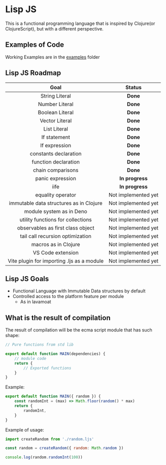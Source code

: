 # Lisp JS

This is a functional programming language that is inspired by Clojure(or ClojureScript), but with a different perspective.

## Examples of Code

Working Examples are in the [examples](https://github.com/whiteand/lisp-js/tree/main/examples) folder

## Lisp JS Roadmap

|                    Goal                    |       Status        |
| :----------------------------------------: | :-----------------: |
|               String Literal               |      **Done**       |
|               Number Literal               |      **Done**       |
|              Boolean Literal               |      **Done**       |
|               Vector Literal               |      **Done**       |
|                List Literal                |      **Done**       |
|                If statement                |      **Done**       |
|               If expression                |      **Done**       |
|           constants declaration            |      **Done**       |
|            function declaration            |      **Done**       |
|             chain comparisons              |      **Done**       |
|              panic expression              |   **In progress**   |
|                    iife                    |   **In progress**   |
|             equality operator              | Not implemented yet |
|  immutable data structures as in Clojure   | Not implemented yet |
|          module system as in Deno          | Not implemented yet |
|     utility functions for collections      | Not implemented yet |
|     observables as first class object      | Not implemented yet |
|      tail call recursion optimization      | Not implemented yet |
|            macros as in Clojure            | Not implemented yet |
|             VS Code extension              | Not implemented yet |
| Vite plugin for importing .ljs as a module | Not implemented yet |

## Lisp JS Goals

- Functional Language with Immutable Data structures by default
- Controlled access to the platform feature per module
  - As in lavamoat

## What is the result of compilation

The result of compilation will be the ecma script module that has such shape:

```javascript
// Pure functions from std lib

export default function MAIN(dependencies) {
    // module code
    return {
        // Exported functions
    }
}
```

Example:

```javascript
export default function MAIN({ random }) {
    const randomInt = (max) => Math.floor(random() * max)
    return {
        randomInt,
    }
}
```

Example of usage:

```javascript
import createRandom from './random.ljs'

const random = createRandom({ random: Math.random })

console.log(random.randomInt(100))
```
